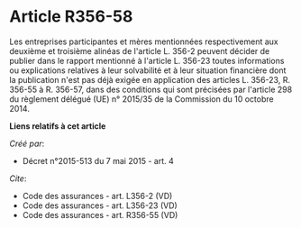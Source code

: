 # Article R356-58

Les entreprises participantes et mères mentionnées respectivement aux deuxième et troisième alinéas de l'article L. 356-2
peuvent décider de publier dans le rapport mentionné à l'article L. 356-23 toutes informations ou explications relatives à
leur solvabilité et à leur situation financière dont la publication n'est pas déjà exigée en application des articles L.
356-23, R. 356-55 à R. 356-57, dans des conditions qui sont précisées par l'article 298 du règlement délégué (UE) n° 2015/35
de la Commission du 10 octobre 2014.

**Liens relatifs à cet article**

_Créé par_:

  - Décret n°2015-513 du 7 mai 2015 - art. 4

_Cite_:

  - Code des assurances - art. L356-2 (VD)
  - Code des assurances - art. L356-23 (VD)
  - Code des assurances - art. R356-55 (VD)
